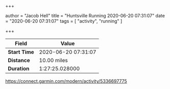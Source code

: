 +++

author = "Jacob Hell"
title = "Huntsville Running 2020-06-20 07:31:07"
date = "2020-06-20 07:31:07"
tags = [
    "activity", "running"
]

+++

<!--more-->

|Field  |Value  |
|--- | --- |
|**Start Time**|2020-06-20 07:31:07|
|**Distance**|10.00 miles|
|**Duration**|1:27:25.028000|

https://connect.garmin.com/modern/activity/5336697775